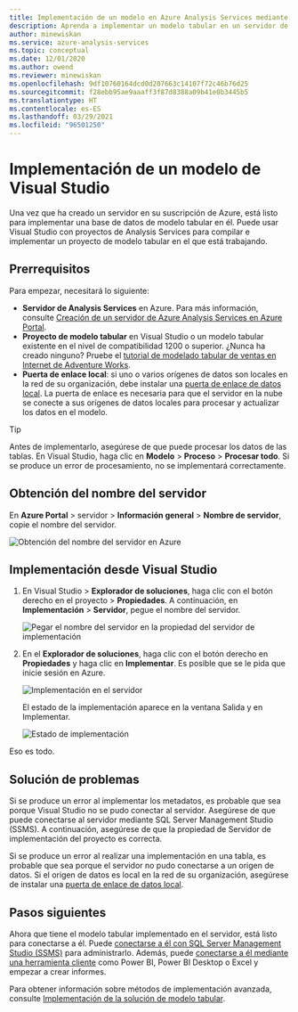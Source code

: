 ```yaml
---
title: Implementación de un modelo en Azure Analysis Services mediante Visual Studio | Microsoft Docs
description: Aprenda a implementar un modelo tabular en un servidor de Azure Analysis Services mediante Visual Studio.
author: minewiskan
ms.service: azure-analysis-services
ms.topic: conceptual
ms.date: 12/01/2020
ms.author: owend
ms.reviewer: minewiskan
ms.openlocfilehash: 9df10760164dcd0d207663c14107f72c46b76d25
ms.sourcegitcommit: f28ebb95ae9aaaff3f87d8388a09b41e0b3445b5
ms.translationtype: HT
ms.contentlocale: es-ES
ms.lasthandoff: 03/29/2021
ms.locfileid: "96501250"
---
```

# <a name="deploy-a-model-from-visual-studio"></a>Implementación de un modelo de Visual Studio

Una vez que ha creado un servidor en su suscripción de Azure, está listo para implementar una base de datos de modelo tabular en él. Puede usar Visual Studio con proyectos de Analysis Services para compilar e implementar un proyecto de modelo tabular en el que está trabajando. 

## <a name="prerequisites"></a>Prerrequisitos

Para empezar, necesitará lo siguiente:

* **Servidor de Analysis Services** en Azure. Para más información, consulte [Creación de un servidor de Azure Analysis Services en Azure Portal](analysis-services-create-server.md).
* **Proyecto de modelo tabular** en Visual Studio o un modelo tabular existente en el nivel de compatibilidad 1200 o superior. ¿Nunca ha creado ninguno? Pruebe el [tutorial de modelado tabular de ventas en Internet de Adventure Works](/analysis-services/tutorial-tabular-1400/as-adventure-works-tutorial).
* **Puerta de enlace local**: si uno o varios orígenes de datos son locales en la red de su organización, debe instalar una [puerta de enlace de datos local](analysis-services-gateway.md). La puerta de enlace es necesaria para que el servidor en la nube se conecte a sus orígenes de datos locales para procesar y actualizar los datos en el modelo.

> [!TIP]
> Antes de implementarlo, asegúrese de que puede procesar los datos de las tablas. En Visual Studio, haga clic en **Modelo** > **Proceso** > **Procesar todo**. Si se produce un error de procesamiento, no se implementará correctamente.
> 
> 

## <a name="get-the-server-name"></a>Obtención del nombre del servidor

En **Azure Portal** > servidor > **Información general** > **Nombre de servidor**, copie el nombre del servidor.
   
![Obtención del nombre del servidor en Azure](./media/analysis-services-deploy/aas-deploy-get-server-name.png)

## <a name="to-deploy-from-visual-studio"></a>Implementación desde Visual Studio

1. En Visual Studio > **Explorador de soluciones**, haga clic con el botón derecho en el proyecto > **Propiedades**. A continuación, en **Implementación** > **Servidor**, pegue el nombre del servidor.   
   
    ![Pegar el nombre del servidor en la propiedad del servidor de implementación](./media/analysis-services-deploy/aas-deploy-deployment-server-property.png)
2. En el **Explorador de soluciones**, haga clic con el botón derecho en **Propiedades** y haga clic en **Implementar**. Es posible que se le pida que inicie sesión en Azure.
   
    ![Implementación en el servidor](./media/analysis-services-deploy/aas-deploy-deploy.png)
   
    El estado de la implementación aparece en la ventana Salida y en Implementar.
   
    ![Estado de implementación](./media/analysis-services-deploy/aas-deploy-status.png)

Eso es todo.


## <a name="troubleshooting"></a>Solución de problemas

Si se produce un error al implementar los metadatos, es probable que sea porque Visual Studio no se pudo conectar al servidor. Asegúrese de que puede conectarse al servidor mediante SQL Server Management Studio (SSMS). A continuación, asegúrese de que la propiedad de Servidor de implementación del proyecto es correcta.

Si se produce un error al realizar una implementación en una tabla, es probable que sea porque el servidor no pudo conectarse a un origen de datos. Si el origen de datos es local en la red de su organización, asegúrese de instalar una [puerta de enlace de datos local](analysis-services-gateway.md).

## <a name="next-steps"></a>Pasos siguientes

Ahora que tiene el modelo tabular implementado en el servidor, está listo para conectarse a él. Puede [conectarse a él con SQL Server Management Studio (SSMS)](analysis-services-manage.md) para administrarlo. Además, puede [conectarse a él mediante una herramienta cliente](analysis-services-connect.md) como Power BI, Power BI Desktop o Excel y empezar a crear informes.   

Para obtener información sobre métodos de implementación avanzada, consulte [Implementación de la solución de modelo tabular](/analysis-services/deployment/tabular-model-solution-deployment?view=azure-analysis-services-current&preserve-view=true).